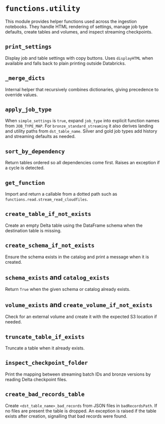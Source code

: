 # `functions.utility`

This module provides helper functions used across the ingestion notebooks. They handle HTML rendering of settings, manage job type defaults, create tables and volumes, and inspect streaming checkpoints.

## `print_settings`

Display job and table settings with copy buttons. Uses `displayHTML` when available and falls back to plain printing outside Databricks.

## `_merge_dicts`

Internal helper that recursively combines dictionaries, giving precedence to override values.

## `apply_job_type`

When `simple_settings` is `true`, expand `job_type` into explicit function names from `JOB_TYPE_MAP`. For `bronze_standard_streaming` it also derives landing and utility paths from `dst_table_name`. Silver and gold job types add history and streaming defaults as needed.

## `sort_by_dependency`

Return tables ordered so all dependencies come first. Raises an exception if a cycle is detected.

## `get_function`

Import and return a callable from a dotted path such as `functions.read.stream_read_cloudfiles`.

## `create_table_if_not_exists`

Create an empty Delta table using the DataFrame schema when the destination table is missing.

## `create_schema_if_not_exists`

Ensure the schema exists in the catalog and print a message when it is created.

## `schema_exists` and `catalog_exists`

Return `True` when the given schema or catalog already exists.

## `volume_exists` and `create_volume_if_not_exists`

Check for an external volume and create it with the expected S3 location if needed.

## `truncate_table_if_exists`

Truncate a table when it already exists.

## `inspect_checkpoint_folder`

Print the mapping between streaming batch IDs and bronze versions by reading Delta checkpoint files.

## `create_bad_records_table`

Create `<dst_table_name>_bad_records` from JSON files in `badRecordsPath`. If no files are present the table is dropped. An exception is raised if the table exists after creation, signalling that bad records were found.


